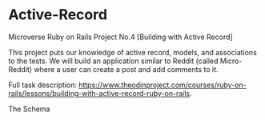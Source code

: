 # Active-Record
Microverse Ruby on Rails Project No.4 [Building with Active Record]

This project puts our knowledge of active record, models, and associations to the tests. We will build an application similar to Reddit (called Micro-Reddit) where a user can create a post and add comments to it.

Full task description: https://www.theodinproject.com/courses/ruby-on-rails/lessons/building-with-active-record-ruby-on-rails.

The Schema